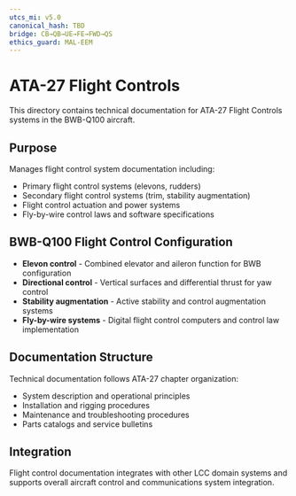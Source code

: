 ```yaml
---
utcs_mi: v5.0
canonical_hash: TBD
bridge: CB→QB→UE→FE→FWD→QS
ethics_guard: MAL-EEM
---
```

# ATA-27 Flight Controls

This directory contains technical documentation for ATA-27 Flight Controls systems in the BWB-Q100 aircraft.

## Purpose

Manages flight control system documentation including:

- Primary flight control systems (elevons, rudders)
- Secondary flight control systems (trim, stability augmentation)
- Flight control actuation and power systems
- Fly-by-wire control laws and software specifications

## BWB-Q100 Flight Control Configuration

- **Elevon control** - Combined elevator and aileron function for BWB configuration
- **Directional control** - Vertical surfaces and differential thrust for yaw control
- **Stability augmentation** - Active stability and control augmentation systems
- **Fly-by-wire systems** - Digital flight control computers and control law implementation

## Documentation Structure

Technical documentation follows ATA-27 chapter organization:

- System description and operational principles
- Installation and rigging procedures
- Maintenance and troubleshooting procedures
- Parts catalogs and service bulletins

## Integration

Flight control documentation integrates with other LCC domain systems and supports overall aircraft control and communications system integration.